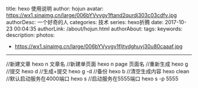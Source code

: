 title: hexo 使用说明
author: hojun
avatar: https://wx1.sinaimg.cn/large/006bYVyvgy1ftand2qurdj303c03cdfv.jpg
authorDesc: 一个好奇的人
categories: 技术
series: hexo折腾
date: 2017-10-23 00:04:35
authorLink: /about/hojun.html
authorAbout:
tags:
keywords:
description:
photos:
 - https://wx1.sinaimg.cn/large/006bYVyvgy1fljtydghuyj30u80caaaf.jpg
---
//新建文章
hexo n 文章名
//新建单页面
hexo n page 页面名
//重新生成
hexo g
//提交
hexo d
//生成+提交
hexo g -d
//备份
hexo b
//清空生成内容
hexo clean
//默认启动服务在4000端口
hexo s
//启动服务在5555端口
hexo s -p 5555